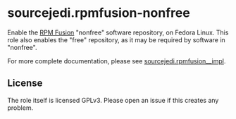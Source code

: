 # sourcejedi.rpmfusion-nonfree #

Enable the [RPM Fusion][rpmfusion] "nonfree" software repository, on Fedora Linux.
This role also enables the "free" repository, as it may be required by software in "nonfree".

For more complete documentation, please see [sourcejedi.rpmfusion__impl][role_rpmfusion__impl].

[rpmfusion]: https://rpmfusion.org/
[role_rpmfusion__impl]: https://github.com/sourcejedi/ansible-rpmfusion__impl


## License

The role itself is licensed GPLv3.  Please open an issue if this creates any problem.
